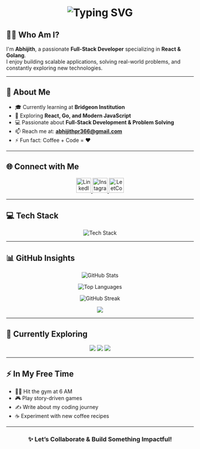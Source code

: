 <h1 align="center">
  <img src="https://readme-typing-svg.demolab.com?font=Fira+Code&weight=500&size=30&pause=1000&color=58A6FF&center=true&vCenter=true&width=500&lines=Hi+%F0%9F%91%8B%2C+I'm+Abhijith+PR" alt="Typing SVG" />
</h1>


## 👨‍💻 Who Am I?
I'm **Abhijith**, a passionate **Full-Stack Developer** specializing in **React & Golang**.  
I enjoy building scalable applications, solving real-world problems, and constantly exploring new technologies.  

---

## 🚀 About Me  

- 🎓 Currently learning at **Bridgeon Institution**  
- 🌱 Exploring **React, Go, and Modern JavaScript**  
- 💻 Passionate about **Full-Stack Development & Problem Solving**  
- 📫 Reach me at: **abhijithpr366@gmail.com**  
- ⚡ Fun fact: Coffee + Code = ❤️  

---

## 🌐 Connect with Me  

<p align="center">
  <a href="https://linkedin.com/in/abhijith-p-r--" target="_blank">
    <img src="https://skillicons.dev/icons?i=linkedin" height="40" alt="LinkedIn" />
  </a>
  <a href="https://instagram.com/_.abhi_jith_._" target="_blank">
    <img src="https://skillicons.dev/icons?i=instagram" height="40" alt="Instagram" />
  </a>
  <a href="https://www.leetcode.com/abhijith_pr" target="_blank">
    <img src="https://cdn.jsdelivr.net/gh/devicons/devicon/icons/leetcode/leetcode-original.svg" height="40" alt="LeetCode" />
  </a>
</p>

---

## 💻 Tech Stack  

<p align="center">
  <img src="https://skillicons.dev/icons?i=html,css,js,react,redex" alt="Tech Stack" />
</p>

---



## 📊 GitHub Insights  

<p align="center">
  <img src="https://github-readme-stats.vercel.app/api?username=abhijith232373&show_icons=true&theme=github_dark&hide_border=true" alt="GitHub Stats" />
</p>

<p align="center">
  <img src="https://github-readme-stats.vercel.app/api/top-langs/?username=abhijith232373&layout=compact&theme=github_dark&hide_border=true" alt="Top Languages" />
</p>

<p align="center">
  <img src="https://github-readme-streak-stats.herokuapp.com?user=abhijith232373&theme=github-dark-blue&hide_border=true" alt="GitHub Streak" />
</p>

<p align="center">
  <img src="https://github-readme-activity-graph.vercel.app/graph?username=abhijith232373&theme=github-dark&hide_border=true" />
</p>

---

## 🧠 Currently Exploring  

<p align="center">
  <img src="https://img.shields.io/badge/Learning-React-blue?style=for-the-badge&logo=react&logoColor=white" />
  <img src="https://img.shields.io/badge/Focus-Fullstack-yellow?style=for-the-badge&logo=javascript&logoColor=black" />
  <img src="https://img.shields.io/badge/Exploring-Golang-00ADD8?style=for-the-badge&logo=go&logoColor=white" />
</p>

---

## ⚡ In My Free Time  

- 🏋️‍♂️ Hit the gym at 6 AM  
- 🎮 Play story-driven games  
- ✍️ Write about my coding journey  
- ☕ Experiment with new coffee recipes  

---

<h3 align="center">✨ Let’s Collaborate & Build Something Impactful!</h3>
